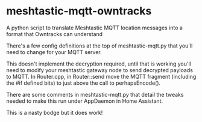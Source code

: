 # meshtastic-mqtt-owntracks
A python script to translate Meshtastic MQTT location messages into a format that Owntracks can understand

There's a few config definitions at the top of meshtastic-mqtt.py that you'll need to change for your MQTT server.

This doesn't implement the decryption required, until that is working you'll need to modify your meshtastic gateway node to send decrypted payloads to MQTT.  In Router.cpp, in Router::send move the MQTT fragment (including the #if defined bits) to just above the call to perhapsEncode().

There are some comments in meshtastic-mqtt.py that detail the tweaks needed to make this run under AppDaemon in Home Assistant.

This is a nasty bodge but it does work!

